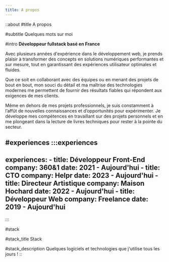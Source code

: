 ```yaml
---
title: A propos
---
```


::about
#title
A propos

#subtitle
Quelques mots sur moi

#intro
**Développeur fullstack basé en France**

Avec plusieurs années d'expérience dans le développement web, je prends plaisir à transformer des concepts en solutions numériques performantes et sur mesure, tout en garantissant des expériences utilisateur optimales et fluides.

Que ce soit en collaborant avec des équipes ou en menant des projets de bout en bout, mon souci du détail et ma maîtrise des technologies modernes me permettent de fournir des résultats fiables qui répondent aux exigences de mes clients.

Même en dehors de mes projets professionnels, je suis constamment à l’affût de nouvelles connaissances et d’opportunités pour expérimenter. Je développe mes compétences en travaillant sur des projets personnels et en me plongeant dans la lecture de livres techniques pour rester à la pointe du secteur.

#experiences
  :::experiences
  ---
  experiences:
    - title: Développeur Front-End
      company: 360&1
      date: 2021 - Aujourd'hui
    - title: CTO
      company: Helpr
      date: 2023 - Aujourd'hui
    - title: Directeur Artistique
      company: Maison Hochard
      date: 2022 - Aujourd'hui
    - title: Développeur Web
      company: Freelance
      date: 2019 - Aujourd'hui
  ---
  :::

#stack

#stack_title
Stack

#stack_description
Quelques logiciels et technologies que j'utilise tous les jours !
::
